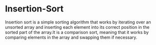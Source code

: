 # Insertion-Sort
Insertion sort is a simple sorting algorithm that works by iterating over an unsorted array and inserting each element into its correct position in the sorted part of the array.It is a comparison sort, meaning that it works by comparing elements in the array and swapping them if necessary.<br>

